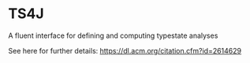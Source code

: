 # TS4J
A fluent interface for defining and computing typestate analyses

See here for further details: https://dl.acm.org/citation.cfm?id=2614629

